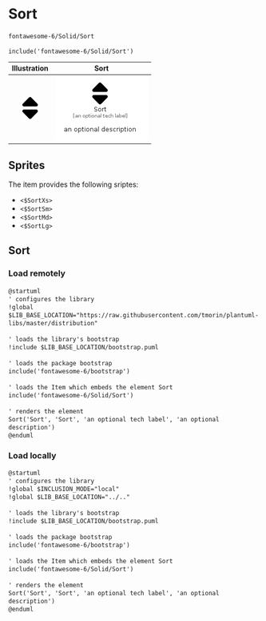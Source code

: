 # Sort


```text
fontawesome-6/Solid/Sort
```

```text
include('fontawesome-6/Solid/Sort')
```



| Illustration | Sort |
| :---: | :---: |
| ![illustration for Illustration](../../fontawesome-6/Solid/Sort.png) | ![illustration for Sort](../../fontawesome-6/Solid/Sort.Local.png) |



## Sprites
The item provides the following sriptes:

- `<$SortXs>`
- `<$SortSm>`
- `<$SortMd>`
- `<$SortLg>`





## Sort

### Load remotely
```plantuml
@startuml
' configures the library
!global $LIB_BASE_LOCATION="https://raw.githubusercontent.com/tmorin/plantuml-libs/master/distribution"

' loads the library's bootstrap
!include $LIB_BASE_LOCATION/bootstrap.puml

' loads the package bootstrap
include('fontawesome-6/bootstrap')

' loads the Item which embeds the element Sort
include('fontawesome-6/Solid/Sort')

' renders the element
Sort('Sort', 'Sort', 'an optional tech label', 'an optional description')
@enduml
```

### Load locally
```plantuml
@startuml
' configures the library
!global $INCLUSION_MODE="local"
!global $LIB_BASE_LOCATION="../.."

' loads the library's bootstrap
!include $LIB_BASE_LOCATION/bootstrap.puml

' loads the package bootstrap
include('fontawesome-6/bootstrap')

' loads the Item which embeds the element Sort
include('fontawesome-6/Solid/Sort')

' renders the element
Sort('Sort', 'Sort', 'an optional tech label', 'an optional description')
@enduml
```

